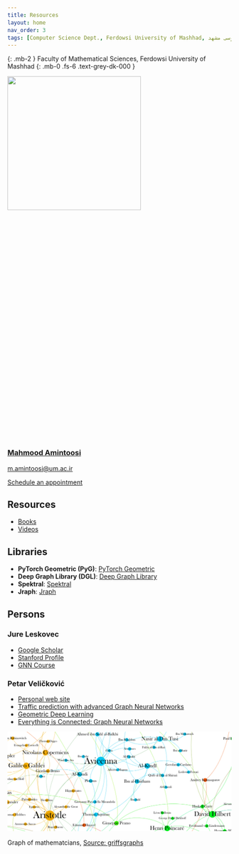 ```yaml
---
title: Resources
layout: home
nav_order: 3
tags: [Computer Science Dept., Ferdowsi University of Mashhad, علوم کامپیوتر دانشگاه فردوسی مشهد]
---
```


{: .mb-2 }
Faculty of Mathematical Sciences, Ferdowsi University of Mashhad 
{: .mb-0 .fs-6 .text-grey-dk-000 }

<div class="staffer"><img class="staffer-image" src="/GNN-workshop/assets/images/M-Amintoosi.jpg" alt="" width="300" height="300"><div><h3 class="staffer-name" id="mahmood-amintoosi"> <a href="#mahmood-amintoosi" class="anchor-heading" aria-labelledby="mahmood-amintoosi"><svg viewBox="0 0 16 16" aria-hidden="true"><use xlink:href="#svg-link"></use></svg></a> <a href="https://mamintoosi.github.io/">Mahmood Amintoosi</a></h3><p><a href="mailto:m.amintoosi@um.ac.ir">m.amintoosi@um.ac.ir</a></p><p><a href="https://calendly.com/m-amintoosi/30min" class="btn btn-outline">Schedule an appointment</a></p></div></div>

## Resources

- [Books](https://fumdrive.um.ac.ir/index.php/s/QekZq7oyrSE3ksM)
- [Videos](https://fumdrive.um.ac.ir/index.php/s/xPcbsJ86xrcB3Si)

## Libraries

- **PyTorch Geometric (PyG)**: [PyTorch Geometric](https://pytorch-geometric.readthedocs.io/)
- **Deep Graph Library (DGL)**: [Deep Graph Library](https://www.dgl.ai/)
- **Spektral**: [Spektral](https://graphneural.network/)
- **Jraph**: [Jraph](https://github.com/deepmind/jraph)
<!-- - **Graph Nets**: [Graph Nets](https://github.com/deepmind/graph_nets) -->


## Persons

### Jure Leskovec

* [Google Scholar](https://scholar.google.com/citations?user=Q_kKkIUAAAAJ&hl=en)
* [Stanford Profile](https://profiles.stanford.edu/jure-leskovec)
* [GNN Course](https://web.stanford.edu/class/cs224w/)

### Petar Veličković

* [Personal web site](https://petar-v.com/)
* [Traffic prediction with advanced Graph Neural Networks](https://deepmind.google/discover/blog/traffic-prediction-with-advanced-graph-neural-networks/)
* [Geometric Deep Learning](https://geometricdeeplearning.com/)
* [Everything is Connected: Graph Neural Networks](https://arxiv.org/pdf/2301.08210)


![](assets/images/mathematicians.png)

Graph of mathematcians, [Source: griffsgraphs](https://griffsgraphs.wordpress.com/2012/07/10/the-graph-of-mathematicians/)
